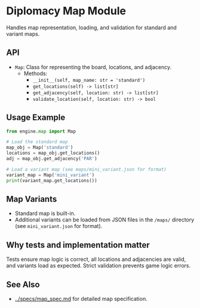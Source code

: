 # Diplomacy Map Module

Handles map representation, loading, and validation for standard and variant maps.

## API
- `Map`: Class for representing the board, locations, and adjacency.
  - Methods:
    - `__init__(self, map_name: str = 'standard')`
    - `get_locations(self) -> list[str]`
    - `get_adjacency(self, location: str) -> list[str]`
    - `validate_location(self, location: str) -> bool`

## Usage Example
```python
from engine.map import Map

# Load the standard map
map_obj = Map('standard')
locations = map_obj.get_locations()
adj = map_obj.get_adjacency('PAR')

# Load a variant map (see maps/mini_variant.json for format)
variant_map = Map('mini_variant')
print(variant_map.get_locations())
```

## Map Variants
- Standard map is built-in.
- Additional variants can be loaded from JSON files in the `/maps/` directory (see `mini_variant.json` for format).

## Why tests and implementation matter
Tests ensure map logic is correct, all locations and adjacencies are valid, and variants load as expected. Strict validation prevents game logic errors.

## See Also
- [../specs/map_spec.md](../../specs/map_spec.md) for detailed map specification.

